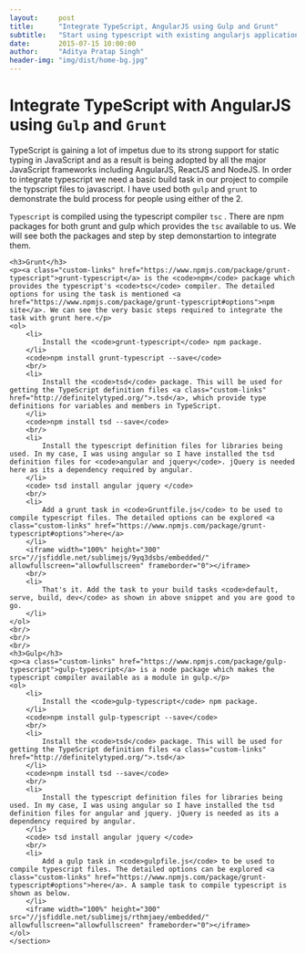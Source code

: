 ```yaml
---
layout:     post
title:      "Integrate TypeScript, AngularJS using Gulp and Grunt"
subtitle:   "Start using typescript with existing angularjs application using grunt, gulp tasks"
date:       2015-07-15 10:00:00
author:     "Aditya Pratap Singh"
header-img: "img/dist/home-bg.jpg"
---
```


<h1>
	Integrate TypeScript with AngularJS using <code>Gulp</code> and <code>Grunt</code>
</h1>
<p> TypeScript is gaining a lot of impetus due to its strong support for static typing in JavaScript and as a result is being adopted by all the major JavaScript frameworks including AngularJS, ReactJS and NodeJS. In order to integrate typescript we need a basic build task in our project to compile the typscript files to javascript. I have used both <code>gulp</code> and <code>grunt</code> to demonstrate the buld process for people using either of the 2.  </p>

<section>
	<p><code>Typescript</code> is compiled using the typescript compiler <code>tsc</code> . There are npm packages for both grunt and gulp which provides the <code>tsc</code> available to us. We will see both the packages and step by step demonstartion to integrate them.</p>

	<h3>Grunt</h3>
	<p><a class="custom-links" href="https://www.npmjs.com/package/grunt-typescript">grunt-typescript</a> is the <code>npm</code> package which provides the typescript's <code>tsc</code> compiler. The detailed options for using the task is mentioned <a href="https://www.npmjs.com/package/grunt-typescript#options">npm site</a>. We can see the very basic steps required to integrate the task with grunt here.</p>
	<ol>
		<li>
			Install the <code>grunt-typescript</code> npm package.
		</li>
		<code>npm install grunt-typescript --save</code>
		<br/>
		<li>
			Install the <code>tsd</code> package. This will be used for getting the TypeScript definition files <a class="custom-links" href="http://definitelytyped.org/">.tsd</a>, which provide type definitions for variables and members in TypeScript.
		</li>
		<code>npm install tsd --save</code> 
		<br/>
		<li>
			Install the typescript definition files for libraries being used. In my case, I was using angular so I have installed the tsd definition files for <code>angular and jquery</code>. jQuery is needed here as its a dependency required by angular.
		</li>
		<code> tsd install angular jquery </code>
		<br/>
		<li>
			Add a grunt task in <code>Gruntfile.js</code> to be used to compile typescript files. The detailed options can be explored <a class="custom-links" href="https://www.npmjs.com/package/grunt-typescript#options">here</a>
		</li>
		<iframe width="100%" height="300" src="//jsfiddle.net/sublimejs/9yq3dsbs/embedded/" allowfullscreen="allowfullscreen" frameborder="0"></iframe>
		<br/>
		<li>
			That's it. Add the task to your build tasks <code>default, serve, build, dev</code> as shown in above snippet and you are good to go.
		</li>
	</ol> 
	<br/>
	<br/>
	<br/>
	<h3>Gulp</h3>
	<p><a class="custom-links" href="https://www.npmjs.com/package/gulp-typescript">gulp-typescript</a> is a node package which makes the typescript compiler available as a module in gulp.</p>
	<ol>
		<li>
			Install the <code>gulp-typescript</code> npm package.
		</li>
		<code>npm install gulp-typescript --save</code>
		<br/>
		<li>
			Install the <code>tsd</code> package. This will be used for getting the TypeScript definition files <a class="custom-links" href="http://definitelytyped.org/">.tsd</a>
		</li>
		<code>npm install tsd --save</code> 
		<br/>
		<li>
			Install the typescript definition files for libraries being used. In my case, I was using angular so I have installed the tsd definition files for angular and jquery. jQuery is needed as its a dependency required by angular.
		</li>
		<code> tsd install angular jquery </code>
		<br/>
		<li>
			Add a gulp task in <code>gulpfile.js</code> to be used to compile typescript files. The detailed options can be explored <a class="custom-links" href="https://www.npmjs.com/package/grunt-typescript#options">here</a>. A sample task to compile typescript is shown as below.
		</li>
		<iframe width="100%" height="300" src="//jsfiddle.net/sublimejs/rthmjaey/embedded/" allowfullscreen="allowfullscreen" frameborder="0"></iframe>
	</ol>
	</section>